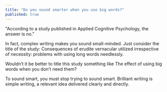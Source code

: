 ```yaml
---
title: "Do you sound smarter when you use big words?"
published: true
---
```


"According to a study published in Applied Cognitive Psychology, the answer is no."

In fact, complex writing makes you sound small-minded. Just consider the title of the study: Consequences of erudite vernacular utilized irrespective of necessity: problems with using long words needlessly.

Wouldn’t it be better to title this study something like The effect of using big words when you don’t need them?

To sound smart, you must stop trying to sound smart. Brilliant writing is simple writing, a relevant idea delivered clearly and directly.
